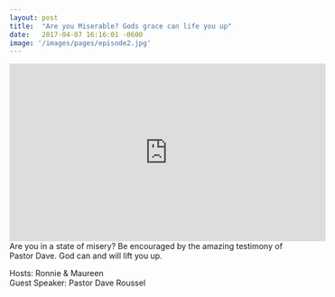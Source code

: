 ```yaml
---
layout: post
title:  "Are you Miserable? Gods grace can life you up"
date:   2017-04-07 16:16:01 -0600
image: '/images/pages/episode2.jpg'
---
```

<iframe width="560" height="315" src="https://www.youtube.com/embed/B54OVLMlWOE" frameborder="0" allowfullscreen></iframe>
Are you in a state of misery? Be encouraged by the amazing testimony of Pastor Dave. God can and will lift you up. 

Hosts: Ronnie & Maureen <br>
Guest Speaker: Pastor Dave Roussel

